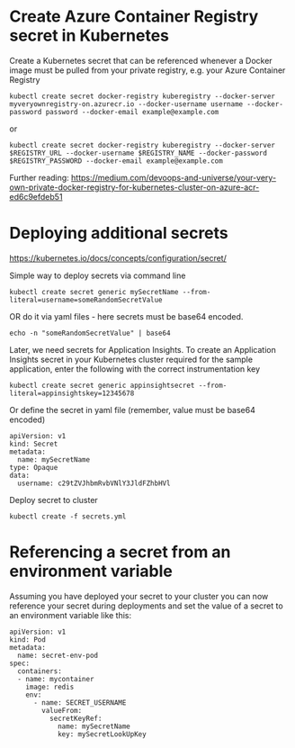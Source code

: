 # Create Azure Container Registry secret in Kubernetes

Create a Kubernetes secret that can be referenced whenever a Docker image must be pulled from your private registry, e.g. your Azure Container Registry
```
kubectl create secret docker-registry kuberegistry --docker-server myveryownregistry-on.azurecr.io --docker-username username --docker-password password --docker-email example@example.com

```

or

```
kubectl create secret docker-registry kuberegistry --docker-server $REGISTRY_URL --docker-username $REGISTRY_NAME --docker-password $REGISTRY_PASSWORD --docker-email example@example.com
```
Further reading: https://medium.com/devoops-and-universe/your-very-own-private-docker-registry-for-kubernetes-cluster-on-azure-acr-ed6c9efdeb51

# Deploying additional secrets
https://kubernetes.io/docs/concepts/configuration/secret/

Simple way to deploy secrets via command line
```
kubectl create secret generic mySecretName --from-literal=username=someRandomSecretValue
```
OR do it via yaml files  - here secrets must be base64 encoded.
~~~
echo -n "someRandomSecretValue" | base64
~~~

Later, we need secrets for Application Insights. To create an Application Insights secret in your Kubernetes cluster required for the sample application, enter the following with the correct instrumentation key
~~~
kubectl create secret generic appinsightsecret --from-literal=appinsightskey=12345678
~~~

Or define the secret in yaml file (remember, value must be base64 encoded)
```
apiVersion: v1
kind: Secret
metadata:
  name: mySecretName
type: Opaque
data:
  username: c29tZVJhbmRvbVNlY3JldFZhbHVl
```

Deploy secret to cluster
```
kubectl create -f secrets.yml
```

# Referencing a secret from an environment variable

Assuming you have deployed your secret to your cluster you can now reference your secret during deployments and set the value of a secret to an environment variable like this:

```
apiVersion: v1
kind: Pod
metadata:
  name: secret-env-pod
spec:
  containers:
  - name: mycontainer
    image: redis
    env:
      - name: SECRET_USERNAME
        valueFrom:
          secretKeyRef:
            name: mySecretName
            key: mySecretLookUpKey
```
